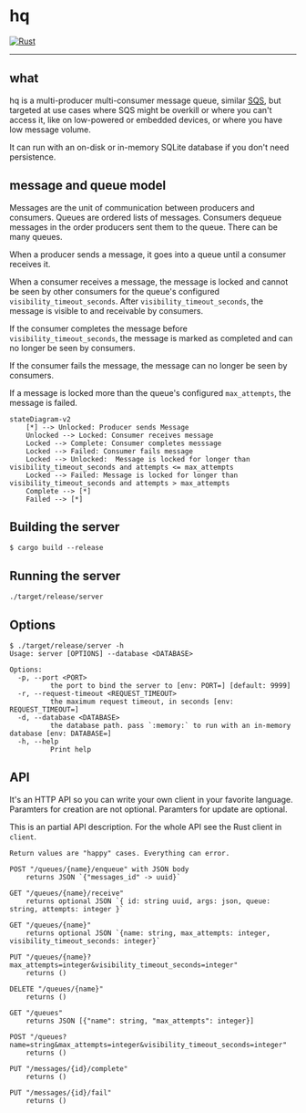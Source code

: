 # hq

[![Rust](https://github.com/ckampfe/hq/actions/workflows/rust.yml/badge.svg)](https://github.com/ckampfe/hq/actions/workflows/rust.yml)

---

## what

hq is a multi-producer multi-consumer message queue, similar [SQS](https://aws.amazon.com/sqs/), but targeted at use cases where SQS might be overkill or where you can't access it, like on low-powered or embedded devices, or where you have low message volume.

It can run with an on-disk or in-memory SQLite database if you don't need persistence.

## message and queue model

Messages are the unit of communication between producers and consumers.
Queues are ordered lists of messages.
Consumers dequeue messages in the order producers sent them to the queue.
There can be many queues.

When a producer sends a message, it goes into a queue until a consumer receives it.

When a consumer receives a message, the message is locked and cannot be seen by other consumers for the queue's configured `visibility_timeout_seconds`. After `visibility_timeout_seconds`, the message is visible to and receivable by consumers.

If the consumer completes the message before `visibility_timeout_seconds`, the message is marked as completed and can no longer be seen by consumers.

If the consumer fails the message, the message can no longer be seen by consumers.

If a message is locked more than the queue's configured `max_attempts`, the message is failed.

```mermaid
stateDiagram-v2
    [*] --> Unlocked: Producer sends Message
    Unlocked --> Locked: Consumer receives message
    Locked --> Complete: Consumer completes messsage
    Locked --> Failed: Consumer fails message
    Locked --> Unlocked:  Message is locked for longer than visibility_timeout_seconds and attempts <= max_attempts
    Locked --> Failed: Message is locked for longer than visibility_timeout_seconds and attempts > max_attempts
    Complete --> [*]
    Failed --> [*]
```

## Building the server

```
$ cargo build --release
```

## Running the server

```
./target/release/server
```

## Options

```
$ ./target/release/server -h
Usage: server [OPTIONS] --database <DATABASE>

Options:
  -p, --port <PORT>
          the port to bind the server to [env: PORT=] [default: 9999]
  -r, --request-timeout <REQUEST_TIMEOUT>
          the maximum request timeout, in seconds [env: REQUEST_TIMEOUT=]
  -d, --database <DATABASE>
          the database path. pass `:memory:` to run with an in-memory database [env: DATABASE=]
  -h, --help
          Print help
```


## API

It's an HTTP API so you can write your own client in your favorite language.
Paramters for creation are not optional.
Paramters for update are optional.

This is an partial API description.
For the whole API see the Rust client in `client`.

```
Return values are "happy" cases. Everything can error.

POST "/queues/{name}/enqueue" with JSON body
    returns JSON `{"messages_id" -> uuid}`

GET "/queues/{name}/receive"
    returns optional JSON `{ id: string uuid, args: json, queue: string, attempts: integer }`

GET "/queues/{name}"
    returns optional JSON `{name: string, max_attempts: integer, visibility_timeout_seconds: integer}`

PUT "/queues/{name}?max_attempts=integer&visibility_timeout_seconds=integer"
    returns ()

DELETE "/queues/{name}"
    returns ()

GET "/queues"
    returns JSON [{"name": string, "max_attempts": integer}]

POST "/queues?name=string&max_attempts=integer&visibility_timeout_seconds=integer"
    returns ()

PUT "/messages/{id}/complete"
    returns ()

PUT "/messages/{id}/fail"
    returns ()
```